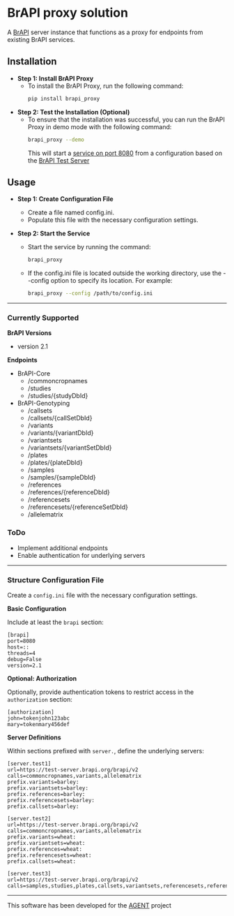 # BrAPI proxy solution


A [BrAPI](https://brapi.org/) server instance that functions as a proxy for endpoints from existing BrAPI services.

## Installation

- **Step 1: Install BrAPI Proxy**
  - To install the BrAPI Proxy, run the following command:
    ```sh
    pip install brapi_proxy
    ```
- **Step 2: Test the Installation (Optional)**
  - To ensure that the installation was successful, you can run the BrAPI Proxy in demo mode with the following command:
    ```sh
    brapi_proxy --demo
    ```
    This will start a [service on port 8080](http://localhost:8080/) from a configuration based on the [BrAPI Test Server](https://test-server.brapi.org/brapi/v2/)

## Usage

- **Step 1: Create Configuration File**
  - Create a file named config.ini.
  - Populate this file with the necessary configuration settings.

- **Step 2: Start the Service**
  - Start the service by running the command:
    ```sh
    brapi_proxy
    ```
  - If the config.ini file is located outside the working directory, use the --config option to specify its location. For example:
    ```sh
    brapi_proxy --config /path/to/config.ini
    ```
    
---

### Currently Supported

**BrAPI Versions**
- version 2.1

**Endpoints**

- BrAPI-Core
  - /commoncropnames
  - /studies
  - /studies/{studyDbId}
- BrAPI-Genotyping
  - /callsets
  - /callsets/{callSetDbId}
  - /variants
  - /variants/{variantDbId}
  - /variantsets
  - /variantsets/{variantSetDbId}
  - /plates
  - /plates/{plateDbId}
  - /samples
  - /samples/{sampleDbId}
  - /references
  - /references/{referenceDbId}
  - /referencesets
  - /referencesets/{referenceSetDbId}
  - /allelematrix
  
### ToDo

- Implement additional endpoints
- Enable authentication for underlying servers
  
---

### Structure Configuration File

Create a `config.ini` file with the necessary configuration settings.

**Basic Configuration**

Include at least the `brapi` section:

```config
[brapi]
port=8080
host=::
threads=4
debug=False
version=2.1
```

**Optional: Authorization**

Optionally, provide authentication tokens to restrict access in the `authorization` section:

```
[authorization]
john=tokenjohn123abc
mary=tokenmary456def
```

**Server Definitions**

Within sections prefixed with `server.`, define the underlying servers:

```
[server.test1]
url=https://test-server.brapi.org/brapi/v2
calls=commoncropnames,variants,allelematrix
prefix.variants=barley:
prefix.variantsets=barley:
prefix.references=barley:
prefix.referencesets=barley:
prefix.callsets=barley:

[server.test2]
url=https://test-server.brapi.org/brapi/v2
calls=commoncropnames,variants,allelematrix
prefix.variants=wheat:
prefix.variantsets=wheat:
prefix.references=wheat:
prefix.referencesets=wheat:
prefix.callsets=wheat:

[server.test3]
url=https://test-server.brapi.org/brapi/v2
calls=samples,studies,plates,callsets,variantsets,referencesets,references
```

---
This software has been developed for the [AGENT](https://www.agent-project.eu/) project



